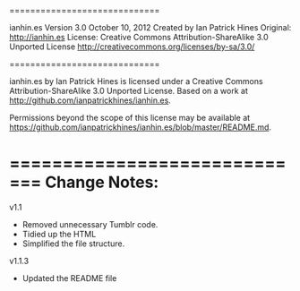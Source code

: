 =============================

ianhin.es
Version 3.0
October 10, 2012
Created by Ian Patrick Hines
Original: http://ianhin.es
License: Creative Commons Attribution-ShareAlike 3.0 Unported License http://creativecommons.org/licenses/by-sa/3.0/

=============================

ianhin.es by Ian Patrick Hines is licensed under a Creative Commons Attribution-ShareAlike 3.0 Unported License.
Based on a work at http://github.com/ianpatrickhines/ianhin.es.

Permissions beyond the scope of this license may be available at https://github.com/ianpatrickhines/ianhin.es/blob/master/README.md.

=============================
Change Notes:
=============================

v1.1
- Removed unnecessary Tumblr code.
- Tidied up the HTML
- Simplified the file structure.

v1.1.3
- Updated the README file